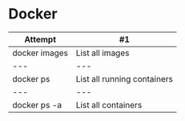 # Docker

Attempt | #1
--- | ---
docker images | List all images
--- | ---
docker ps | List all running containers
--- | ---
docker ps -a | List all containers
